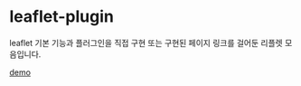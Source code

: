 # leaflet-plugin

leaflet 기본 기능과 플러그인을 직접 구현 또는 구현된 페이지 링크를 걸어둔 리플렛 모음입니다.

<a href = "https://seungheeee.github.io/leaflet-plugin/leafletMain.html">demo<a>
  
